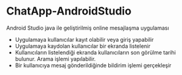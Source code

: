 # ChatApp-AndroidStudio
Android Studio java ile geliştirilmiş online mesajlaşma uygulaması
- Uygulamaya kullanıcılar kayıt olabilir veya giriş yapabilir
- Uygulamaya kaydolan kullanıcılar bir ekranda listelenir
- Kullanıcıların listelendiği ekranda kullanıcıların son görülme tarihi bulunur. Arama işlemi yapılabilir.
- Bir kullanıcıya mesaj gönderildiğinde bildirim işlemi gerçekleşir
